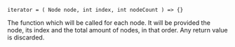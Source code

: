 ```_wldoc_typedline
iterator = ( Node node, int index, int nodeCount ) => {}
```
The function which will be called for each node. It will be provided the node, its index and the total amount of nodes, in that order. Any return value is discarded.